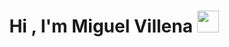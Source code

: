 <h1 align="center"><b>Hi , I'm Miguel Villena </b><img src="https://media.giphy.com/media/hvRJCLFzcasrR4ia7z/giphy.gif" width="35"></h1>
